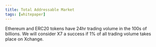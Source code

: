 ```yaml
---
title: Total Addressable Market
tags: [whitepaper]
---
```


Ethereum and ERC20 tokens have 24hr trading volume in the 100s of billions. We will consider X7 a success if 1% of all trading volume takes place on Xchange.
